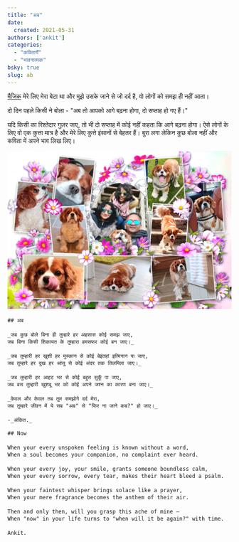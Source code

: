 ```yaml
---
title: "अब"
date: 
  created: 2021-05-31
authors: ['ankit']
categories: 
  - "कवितायेँ"
  - "भावनात्मक"
bsky: true
slug: ab
---
```


[मैजिक](https://anksush.tumblr.com/) मेरे लिए मेरा बेटा था और मुझे उसके जाने से जो दर्द है, वो लोगों को समझ ही नहीं आता।

दो दिन पहले किसी ने बोला - "अब तो आपको आगे बढ़ना होगा, दो सप्ताह हो गए हैं।"

यदि किसी का रिश्तेदार गुज़र जाए, तो भी दो सप्ताह में कोई नहीं कहता कि आगे बढ़ना होगा। ऐसे लोगों के लिए वो एक कुत्ता मात्र है और मेरे लिए कुत्ते इंसानों से बेहतर हैं। बुरा लगा लेकिन कुछ बोला नहीं और कविता में अपने भाव लिख लिए।

<!-- more -->

![मैजिक](../../assets/images/2021/05/31/magic.jpg)

```poem
## अब

_जब कुछ बोले बिना ही तुम्हारे हर अहसास कोई समझ जाए,  
जब बिना किसी शिकायत के तुम्हारा हमसफर कोई बन जाए।_

_जब तुम्हारी हर खुशी हर मुस्कान से कोई बेइंतहां इत्मिनान पा जाए,  
जब तुम्हारे हर दुख हर आंसू से कोई अंदर तक तिलमिला जाए।_

_जब तुम्हारी हर आहट भर से कोई बहुत सुकूँ पा जाए,  
जब बस तुम्हारी खुशबू भर को कोई अपने जश्न का कारण बना जाए।_

_केवल और केवल तब तुम समझोगे दर्द मेरा,  
जब तुम्हारे जीवन में ये सब "अब" से "फिर ना जाने कब?" हो जाए।_

-_अंकित._
```

```poem
## Now

When your every unspoken feeling is known without a word,  
When a soul becomes your companion, no complaint ever heard.  

When your every joy, your smile, grants someone boundless calm,  
When your every sorrow, every tear, makes their heart bleed a psalm.  

When your faintest whisper brings solace like a prayer,  
When your mere fragrance becomes the anthem of their air.  

Then and only then, will you grasp this ache of mine —  
When "now" in your life turns to "when will it be again?" with time.

Ankit.
```